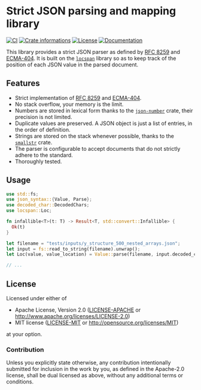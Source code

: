 # Strict JSON parsing and mapping library

[![CI](https://github.com/timothee-haudebourg/json-syntax/workflows/CI/badge.svg)](https://github.com/timothee-haudebourg/json-syntax/actions)
[![Crate informations](https://img.shields.io/crates/v/json-syntax.svg?style=flat-square)](https://crates.io/crates/json-syntax)
[![License](https://img.shields.io/crates/l/json-syntax.svg?style=flat-square)](https://github.com/timothee-haudebourg/json-syntax#license)
[![Documentation](https://img.shields.io/badge/docs-latest-blue.svg?style=flat-square)](https://docs.rs/json-syntax)

This library provides a strict JSON parser as defined by
[RFC 8259](https://datatracker.ietf.org/doc/html/rfc8259) and
[ECMA-404](https://www.ecma-international.org/publications-and-standards/standards/ecma-404/).
It is built on the [`locspan`](https://crates.io/crates/locspan) library
so as to keep track of the position of each JSON value in the parsed
document.

## Features

- Strict implementation of [RFC 8259](https://datatracker.ietf.org/doc/html/rfc8259) and
  [ECMA-404](https://www.ecma-international.org/publications-and-standards/standards/ecma-404/).
- No stack overflow, your memory is the limit.
- Numbers are stored in lexical form thanks to the [`json-number`](https://crates.io/crates/json-number) crate,
  their precision is not limited.
- Duplicate values are preserved. A JSON object is just a list of entries,
  in the order of definition.
- Strings are stored on the stack whenever possible, thanks to the [`smallstr`](https://crates.io/crates/smallstr) crate.
- The parser is configurable to accept documents that do not strictly
  adhere to the standard.
- Thoroughly tested.

## Usage

```rust
use std::fs;
use json_syntax::{Value, Parse};
use decoded_char::DecodedChars;
use locspan::Loc;

fn infallible<T>(t: T) -> Result<T, std::convert::Infallible> {
  Ok(t)
}

let filename = "tests/inputs/y_structure_500_nested_arrays.json";
let input = fs::read_to_string(filename).unwrap();
let Loc(value, value_location) = Value::parse(filename, input.decoded_chars().map(infallible)).expect("parse error");

// ...
```

## License

Licensed under either of

 * Apache License, Version 2.0 ([LICENSE-APACHE](LICENSE-APACHE) or http://www.apache.org/licenses/LICENSE-2.0)
 * MIT license ([LICENSE-MIT](LICENSE-MIT) or http://opensource.org/licenses/MIT)

at your option.

### Contribution

Unless you explicitly state otherwise, any contribution intentionally submitted
for inclusion in the work by you, as defined in the Apache-2.0 license, shall be dual licensed as above, without any
additional terms or conditions.

